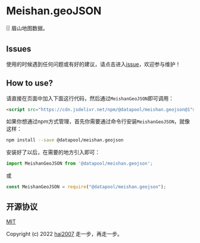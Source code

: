 # Meishan.geoJSON
🗄️ 眉山地图数据。

## Issues
使用的时候遇到任何问题或有好的建议，请点击进入[issue](https://github.com/hai2007/datapool/issues)，欢迎参与维护！

## How to use?

请直接在页面中加入下面这行代码，然后通过```MeishanGeoJSON```即可调用：

```html
<script src="https://cdn.jsdelivr.net/npm/@datapool/meishan.geojson@1"></script>
```

如果你想通过npm方式管理，首先你需要通过命令行安装``````MeishanGeoJSON``````，就像这样：

```bash
npm install --save @datapool/meishan.geojson
```

安装好了以后，在需要的地方引入即可：

```js
import MeishanGeoJSON from '@datapool/meishan.geojson';
```

或

```js
const MeishanGeoJSON = require("@datapool/meishan.geojson");
```

开源协议
---------------------------------------
[MIT](https://github.com/hai2007/datapool/blob/master/LICENSE)

Copyright (c) 2022 [hai2007](https://hai2007.gitee.io/sweethome/) 走一步，再走一步。

